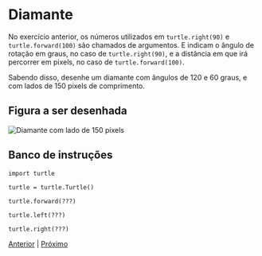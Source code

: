# Diamante

No exercício anterior, os números utilizados em ```turtle.right(90)``` e
```turtle.forward(100)``` são chamados de argumentos. E indicam o ângulo de
rotação em graus, no caso de ```turtle.right(90)```, e a distância em que irá
percorrer em pixels, no caso de ```turtle.forward(100)```.

Sabendo disso, desenhe um diamante com ângulos de 120 e 60 graus, e com lados
de 150 pixels de comprimento.

## Figura a ser desenhada
![Diamante com lado de 150 pixels](02_diamante.png "Diamante com lado de 150 pixels")

## Banco de instruções

```import turtle```

```turtle = turtle.Turtle()```

```turtle.forward(???)```

```turtle.left(???)```

```turtle.right(???)```

[Anterior](01_quadrado.md) | [Próximo](03_hexagono.md)
